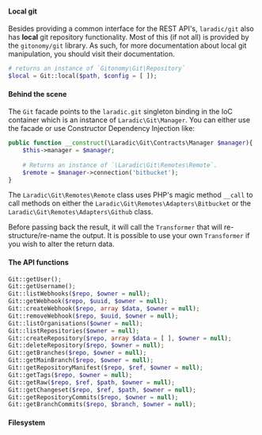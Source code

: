 <!---
title: Basic usage
-->

#### Local git
Besides providing a common interface for the REST API's, `laradic/git` also has **local** git repository functionality.
Most of this (if not all) is provided by the `gitonomy/git` library. As such, for more documentation about local git
manipulation, you should visit their documentation.

```php
# returns an instance of `Gitonomy\Git\Repository`
$local = Git::local($path, $config = [ ]); 
```

#### Behind the scene
The `Git` facade points to the `laradic.git` singleton binding in the IoC container which is an instance of `Laradic\Git\Manager`.
You can either use the facade or use Constructor Dependency Injection like:

```php
public function __construct(\Laradic\Git\Contracts\Manager $manager){
    $this->manager = $manager;
    
    # Returns an instance of `\Laradic\Git\Remotes\Remote`.
    $remote = $manager->connection('bitbucket'); 
}
```

The `Laradic\Git\Remotes\Remote` class uses PHP's magic method `__call` to call methods on either 
the `Laradic\Git\Remotes\Adapters\Bitbucket` or the `Laradic\Git\Remotes\Adapters\Github` class.
 
Before passing back the result, it will call the `Transformer` that will re-structure/re-name the output.
It is possible to use your own `Transformer` if you wish to alter the return data.

#### The API functions
```php
Git::getUser();
Git::getUsername();
Git::listWebhooks($repo, $owner = null);
Git::getWebhook($repo, $uuid, $owner = null);
Git::createWebhook($repo, array $data, $owner = null);
Git::removeWebhook($repo, $uuid, $owner = null);
Git::listOrganisations($owner = null);
Git::listRepositories($owner = null);
Git::createRepository($repo, array $data = [ ], $owner = null);
Git::deleteRepository($repo, $owner = null);
Git::getBranches($repo, $owner = null);
Git::getMainBranch($repo, $owner = null);
Git::getRepositoryManifest($repo, $ref, $owner = null);
Git::getTags($repo, $owner = null);
Git::getRaw($repo, $ref, $path, $owner = null);
Git::getChangeset($repo, $ref, $path, $owner = null);
Git::getRepositoryCommits($repo, $owner = null);
Git::getBranchCommits($repo, $branch, $owner = null);
```

#### Filesystem 
